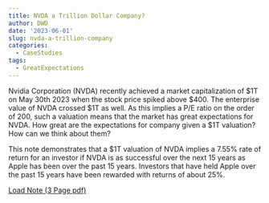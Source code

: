 ```yaml
---
title: NVDA a Trillion Dollar Company?
author: DWD
date: '2023-06-01'
slug: nvda-a-trillion-company
categories:
  - CaseStudies
tags:
  - GreatExpectations
---
```



Nvidia Corporation (NVDA) recently achieved a market capitalization of \$1T on May 30th 2023 when the
stock price spiked above \$400. The enterprise value of NVDA crossed \$1T as well. As this implies a P/E
ratio on the order of 200, such a valuation means that the market has great expectations for NVDA.
How great are the expectations for company given a $1T valuation? How can we think about them?

This note demonstrates that a $1T valuation of NVDA implies a 7.55\% rate of return for an investor if NVDA is as successful over the next 15 years as Apple has been over the past 15 years.  Investors that have held Apple over the past 15 years have been rewarded with returns of about 25\%.  

[Load Note (3 Page pdf)](/docs/NVDA_V3.pdf)

